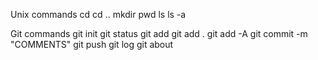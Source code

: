 Unix commands
cd 
cd ..
mkdir
pwd
ls
ls -a


Git commands
git init
git status
git add
git add .
git add -A
git commit -m "COMMENTS"
git push
git log
git about